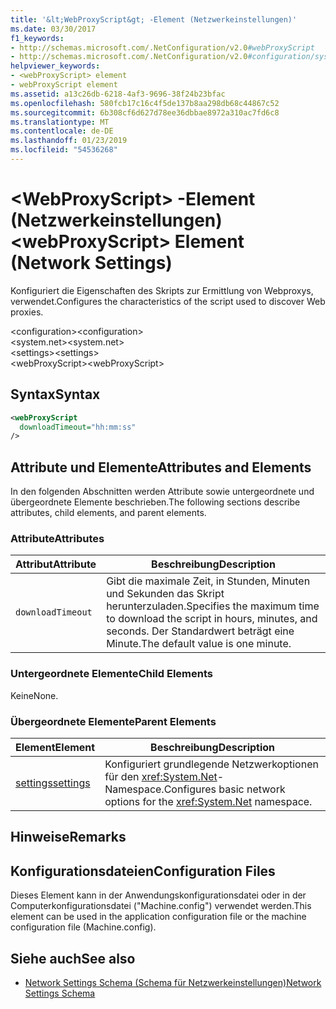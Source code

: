 ```yaml
---
title: '&lt;WebProxyScript&gt; -Element (Netzwerkeinstellungen)'
ms.date: 03/30/2017
f1_keywords:
- http://schemas.microsoft.com/.NetConfiguration/v2.0#webProxyScript
- http://schemas.microsoft.com/.NetConfiguration/v2.0#configuration/system.net/settings/webProxyScript
helpviewer_keywords:
- <webProxyScript> element
- webProxyScript element
ms.assetid: a13c26db-6218-4af3-9696-38f24b23bfac
ms.openlocfilehash: 580fcb17c16c4f5de137b8aa298db68c44867c52
ms.sourcegitcommit: 6b308cf6d627d78ee36dbbae8972a310ac7fd6c8
ms.translationtype: MT
ms.contentlocale: de-DE
ms.lasthandoff: 01/23/2019
ms.locfileid: "54536268"
---
```

# <a name="ltwebproxyscriptgt-element-network-settings"></a><span data-ttu-id="2e15f-102">&lt;WebProxyScript&gt; -Element (Netzwerkeinstellungen)</span><span class="sxs-lookup"><span data-stu-id="2e15f-102">&lt;webProxyScript&gt; Element (Network Settings)</span></span>
<span data-ttu-id="2e15f-103">Konfiguriert die Eigenschaften des Skripts zur Ermittlung von Webproxys, verwendet.</span><span class="sxs-lookup"><span data-stu-id="2e15f-103">Configures the characteristics of the script used to discover Web proxies.</span></span>  
  
 <span data-ttu-id="2e15f-104">\<configuration></span><span class="sxs-lookup"><span data-stu-id="2e15f-104">\<configuration></span></span>  
<span data-ttu-id="2e15f-105">\<system.net></span><span class="sxs-lookup"><span data-stu-id="2e15f-105">\<system.net></span></span>  
<span data-ttu-id="2e15f-106">\<settings></span><span class="sxs-lookup"><span data-stu-id="2e15f-106">\<settings></span></span>  
<span data-ttu-id="2e15f-107">\<webProxyScript></span><span class="sxs-lookup"><span data-stu-id="2e15f-107">\<webProxyScript></span></span>  
  
## <a name="syntax"></a><span data-ttu-id="2e15f-108">Syntax</span><span class="sxs-lookup"><span data-stu-id="2e15f-108">Syntax</span></span>  
  
```xml  
<webProxyScript  
  downloadTimeout="hh:mm:ss"  
/>  
```  
  
## <a name="attributes-and-elements"></a><span data-ttu-id="2e15f-109">Attribute und Elemente</span><span class="sxs-lookup"><span data-stu-id="2e15f-109">Attributes and Elements</span></span>  
 <span data-ttu-id="2e15f-110">In den folgenden Abschnitten werden Attribute sowie untergeordnete und übergeordnete Elemente beschrieben.</span><span class="sxs-lookup"><span data-stu-id="2e15f-110">The following sections describe attributes, child elements, and parent elements.</span></span>  
  
### <a name="attributes"></a><span data-ttu-id="2e15f-111">Attribute</span><span class="sxs-lookup"><span data-stu-id="2e15f-111">Attributes</span></span>  
  
|<span data-ttu-id="2e15f-112">Attribut</span><span class="sxs-lookup"><span data-stu-id="2e15f-112">Attribute</span></span>|<span data-ttu-id="2e15f-113">Beschreibung</span><span class="sxs-lookup"><span data-stu-id="2e15f-113">Description</span></span>|  
|---------------|-----------------|  
|`downloadTimeout`|<span data-ttu-id="2e15f-114">Gibt die maximale Zeit, in Stunden, Minuten und Sekunden das Skript herunterzuladen.</span><span class="sxs-lookup"><span data-stu-id="2e15f-114">Specifies the maximum time to download the script in hours, minutes, and seconds.</span></span> <span data-ttu-id="2e15f-115">Der Standardwert beträgt eine Minute.</span><span class="sxs-lookup"><span data-stu-id="2e15f-115">The default value is one minute.</span></span>|  
  
### <a name="child-elements"></a><span data-ttu-id="2e15f-116">Untergeordnete Elemente</span><span class="sxs-lookup"><span data-stu-id="2e15f-116">Child Elements</span></span>  
 <span data-ttu-id="2e15f-117">Keine</span><span class="sxs-lookup"><span data-stu-id="2e15f-117">None.</span></span>  
  
### <a name="parent-elements"></a><span data-ttu-id="2e15f-118">Übergeordnete Elemente</span><span class="sxs-lookup"><span data-stu-id="2e15f-118">Parent Elements</span></span>  
  
|<span data-ttu-id="2e15f-119">Element</span><span class="sxs-lookup"><span data-stu-id="2e15f-119">Element</span></span>|<span data-ttu-id="2e15f-120">Beschreibung</span><span class="sxs-lookup"><span data-stu-id="2e15f-120">Description</span></span>|  
|-------------|-----------------|  
|[<span data-ttu-id="2e15f-121">settings</span><span class="sxs-lookup"><span data-stu-id="2e15f-121">settings</span></span>](../../../../../docs/framework/configure-apps/file-schema/network/settings-element-network-settings.md)|<span data-ttu-id="2e15f-122">Konfiguriert grundlegende Netzwerkoptionen für den <xref:System.Net>-Namespace.</span><span class="sxs-lookup"><span data-stu-id="2e15f-122">Configures basic network options for the <xref:System.Net> namespace.</span></span>|  
  
## <a name="remarks"></a><span data-ttu-id="2e15f-123">Hinweise</span><span class="sxs-lookup"><span data-stu-id="2e15f-123">Remarks</span></span>  
  
## <a name="configuration-files"></a><span data-ttu-id="2e15f-124">Konfigurationsdateien</span><span class="sxs-lookup"><span data-stu-id="2e15f-124">Configuration Files</span></span>  
 <span data-ttu-id="2e15f-125">Dieses Element kann in der Anwendungskonfigurationsdatei oder in der Computerkonfigurationsdatei ("Machine.config") verwendet werden.</span><span class="sxs-lookup"><span data-stu-id="2e15f-125">This element can be used in the application configuration file or the machine configuration file (Machine.config).</span></span>  
  
## <a name="see-also"></a><span data-ttu-id="2e15f-126">Siehe auch</span><span class="sxs-lookup"><span data-stu-id="2e15f-126">See also</span></span>
- [<span data-ttu-id="2e15f-127">Network Settings Schema (Schema für Netzwerkeinstellungen)</span><span class="sxs-lookup"><span data-stu-id="2e15f-127">Network Settings Schema</span></span>](../../../../../docs/framework/configure-apps/file-schema/network/index.md)

